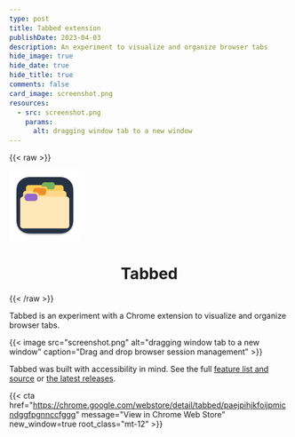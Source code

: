 ```yaml
---
type: post
title: Tabbed extension
publishDate: 2023-04-03
description: An experiment to visualize and organize browser tabs
hide_image: true
hide_date: true
hide_title: true
comments: false
card_image: screenshot.png
resources:
  - src: screenshot.png
    params:
      alt: dragging window tab to a new window
---
```


{{< raw >}}

<div class="flex justify-center">
  <img width="128" src="./icon.png" alt="session manager extension icon" class="my-3" />
</div>

<h1 align="center">Tabbed</h1>
{{< /raw >}}

Tabbed is an experiment with a Chrome extension to visualize and organize
browser tabs.

{{< image src="screenshot.png" alt="dragging window tab to a new window" caption="Drag and drop browser session management" >}}

Tabbed was built with accessibility in mind. See the full
[feature list and source](https://github.com/brettinternet/tabbed) or
[the latest releases](https://github.com/brettinternet/tabbed/releases).

{{< cta href="https://chrome.google.com/webstore/detail/tabbed/paejpihjkfoijpmicndggfpgnnccfggg" message="View in Chrome Web Store" new_window=true root_class="mt-12" >}}
